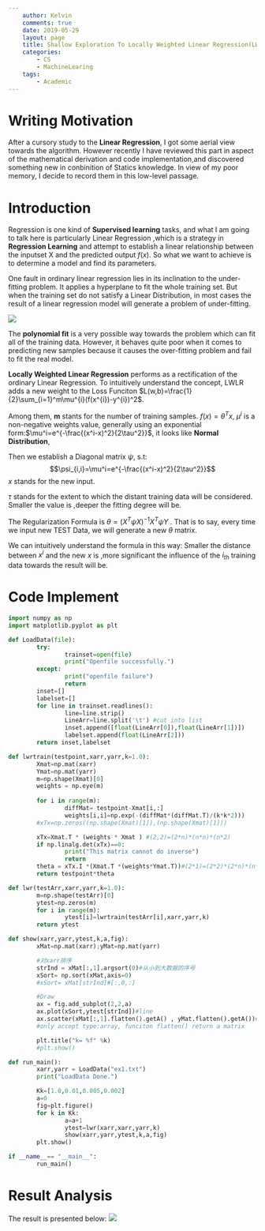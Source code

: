 ```yaml
---
    author: Kelvin
    comments: true
    date: 2019-05-29
    layout: page
    title: Shallow Exploration To Locally Weighted Linear Regression(LWR)
    categories:
        - CS
        - MachineLearing
    tags:
        - Academic
---
```


# Writing Motivation
After a cursory study to the **Linear Regression**, I got some aerial view towards the algorithm. However recently I have reviewed this part in aspect of the mathematical derivation and code implementation,and discovered something new in conbinition of Statics knowledge. In view of my poor memory, I decide to record them in this low-level passage.

# Introduction
Regression is one kind of **Supervised learning** tasks, and what I am going to talk here is particularly Linear Regression ,which is a strategy in **Regression Learning** and attempt to establish a linear relationship between the inputset X and the predicted output $f(x)$. So what we want to achieve is to determine a model and find its parameters.

One fault in ordinary linear regression lies in its inclination to the under-fitting problem. It applies a hyperplane to fit the whole training set. But when the training set do not satisfy a Linear Distribution, in most cases the result of a linear regression model will generate a problem of under-fitting.

![](https://i.loli.net/2019/05/29/5cee862d5c15491757.png)

The **polynomial fit** is a very possible way towards the problem which can fit all of the training data. However, it behaves quite poor when it comes to predicting new samples because it causes the over-fitting problem and fail to fit the real model.

**Locally Weighted Linear Regression** performs as a rectification of the ordinary Linear Regression. To intuitively understand the concept, LWLR adds a new weight to the Loss Funciton $L(w,b)=\frac{1}{2}\sum_{i=1}^m\mu^{i}(f(x^{i})-y^{i})^2$.

Among them, **m** stants for the number of training samples.
$f(x)=\theta^Tx$, 
$\mu^i$ is a non-negative weights value, generally using an exponential form:$\mu^i=e^{-\frac{(x^i-x)^2}{2\tau^2}}$, it looks like **Normal Distribution**, 

Then we establish a Diagonal matrix $\psi$, s.t:
$$\psi_{i,i}=\mu^i=e^{-\frac{(x^i-x)^2}{2\tau^2}}$$
$x$ stands for the new input. 

$\tau$ stands for the extent to which the distant training data will be considered.
Smaller the value is ,deeper the fitting degree will be.

The Regularization Formula is $\theta = (X^T\psi X)^{-1}X^T\psi Y$ .
That is to say, every time we input new TEST Data, we will generate a new $\theta$ matrix.

We can intuitively understand the formula in this way: Smaller the distance between $x^i$ and the new $x$ is ,more significant the influence of the $i_{th}$ training data towards the result will be.

# Code Implement
```py
import numpy as np
import matplotlib.pyplot as plt

def LoadData(file):
        try:
                trainset=open(file)
                print("Openfile successfully.")
        except:
                print("openfile failure")
                return
        inset=[]
        labelset=[]
        for line in trainset.readlines():
                line=line.strip()
                LineArr=line.split('\t') #cut into list
                inset.append([float(LineArr[0]),float(LineArr[1])])
                labelset.append(float(LineArr[2]))
        return inset,labelset

def lwrtrain(testpoint,xarr,yarr,k=1.0):
        Xmat=np.mat(xarr)
        Ymat=np.mat(yarr)
        m=np.shape(Xmat)[0]
        weights = np.eye(m)
    
        for i in range(m):
                diffMat= testpoint-Xmat[i,:]
                weights[i,i]=np.exp(-(diffMat*(diffMat.T)/(k*k*2)))
        #xTx=np.zeros((np.shape(Xmat)[1]),(np.shape(Xmat)[1]))

        xTx=Xmat.T * (weights * Xmat ) #(2,2)=(2*n)*(n*n)*(n*2)
        if np.linalg.det(xTx)==0:
                print("This matrix cannot do inverse")
                return
        theta = xTx.I *(Xmat.T *(weights*Ymat.T))#(2*1)=(2*2)*(2*n)*(n*n)*(n*1)
        return testpoint*theta

def lwr(testArr,xarr,yarr,k=1.0):
        m=np.shape(testArr)[0]
        ytest=np.zeros(m)
        for i in range(m):
                ytest[i]=lwrtrain(testArr[i],xarr,yarr,k)
        return ytest

def show(xarr,yarr,ytest,k,a,fig):
        xMat=np.mat(xarr);yMat=np.mat(yarr)

        #对xarr排序
        strInd = xMat[:,1].argsort(0)#从小到大数据的序号
        xSort= np.sort(xMat,axis=0)
        #xSort= xMat[strInd]#[:,0,:]

        #Draw
        ax = fig.add_subplot(2,2,a)
        ax.plot(xSort,ytest[strInd])#line
        ax.scatter(xMat[:,1].flatten().getA() , yMat.flatten().getA())#point
        #only accept type:array, funciton flatten() return a matrix

        plt.title("k= %f" %k)
        #plt.show()

def run_main():
        xarr,yarr = LoadData("ex1.txt")
        print("LoadData Done.")

        Kk=[1.0,0.01,0.005,0.002]
        a=0
        fig=plt.figure()
        for k in Kk:
                a=a+1
                ytest=lwr(xarr,xarr,yarr,k)
                show(xarr,yarr,ytest,k,a,fig)
        plt.show()

if __name__== "__main__":
        run_main()

```
# Result Analysis
The result is presented below:
![](https://i.loli.net/2019/05/29/5cee9eff2b17273954.png)